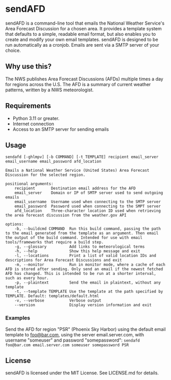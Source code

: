 # sendAFD
sendAFD is a command-line tool that emails the National Weather Service's Area Forecast Discussion for a chosen area. It provides a template system that defaults to a simple, readable email format, but also enables you to create and modify your own email templates. sendAFD is designed to be run automatically as a cronjob. Emails are sent via a SMTP server of your choice.

## Why use this?
The NWS publishes Area Forecast Discussions (AFDs) multiple times a day for regions across the U.S. The AFD is a summary of current weather patterns, written by a NWS meteorologist.

## Requirements
- Python 3.11 or greater.
- Internet connection
- Access to an SMTP server for sending emails


## Usage

```
sendafd [-ghlmpv] [-b COMMAND] [-t TEMPLATE] recipient email_server email_username email_password afd_location

Emails a National Weather Service (United States) Area Forecast Discussion for the selected region.

positional arguments:
    recipient		Destination email address for the AFD
    email_server	Domain or IP of SMTP server used to send outgoing emails
    email_username	Username used when connecting to the SMTP server
    email_password	Password used when connecting to the SMPT server
    afd_location	Three-character location ID used when retrieving the area forecast discussion from the weather.gov API
    
options:
    -b, --buildcmd COMMAND	Run this build command, passing the path to the email generated from the template as an argument. Then email the output of the build command. Intended for use with email tools/frameworks that require a build step.
    -g, --glossary		    Add links to meteorological terms
    -h, --help			    Show this help message and exit
    -l, --locations		    Print a list of valid location IDs and descriptions for Area Forecast Discussions and exit
    -m, --monitor		    Run in monitor mode, where a cache of each AFD is stored after sending. Only send an email if the newest fetched AFD has changed. This is intended to be run at a shorter interval, such as every hour.
    -p, --plaintext		    Send the email in plaintext, without any template
    -t, --template TEMPLATE	Use the template at the path specified by TEMPLATE. Default: templates/default.html
    -v, --verbose		    Verbose output
    --version			    Display version information and exit
```

### Examples
Send the AFD for region "PSR" (Phoenix Sky Harbor) using the default email template to foo@bar.com, using the server email.server.com, with username "someuser" and password "somepassword":
`sendafd foo@bar.com email.server.com someuser somepassword PSR`

## License
sendAFD is licensed under the MIT License. See LICENSE.md for details.